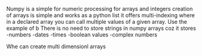 Numpy is a simple for numeric processing for arrays and integers
creation of arrays is simple and works as a python list
it offers multi-indexing where in a declared array you can call multiple values of a given array. Use the example of b 
There is no need to store strings in numpy arrays coz it stores
   -numbers
   -dates
   -times
   -boolean values
   -complex numbers

Whe can create multi dimensionl arrays